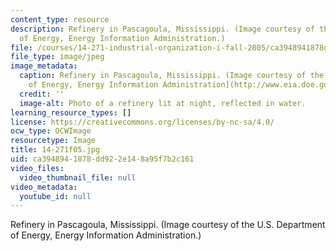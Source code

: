 ```yaml
---
content_type: resource
description: Refinery in Pascagoula, Mississippi. (Image courtesy of the U.S. Department
  of Energy, Energy Information Administration.)
file: /courses/14-271-industrial-organization-i-fall-2005/ca3948941878dd922e148a95f7b2c161_14-271f05.jpg
file_type: image/jpeg
image_metadata:
  caption: Refinery in Pascagoula, Mississippi. (Image courtesy of the [U.S. Department
    of Energy, Energy Information Administration](http://www.eia.doe.gov/).)
  credit: ''
  image-alt: Photo of a refinery lit at night, reflected in water.
learning_resource_types: []
license: https://creativecommons.org/licenses/by-nc-sa/4.0/
ocw_type: OCWImage
resourcetype: Image
title: 14-271f05.jpg
uid: ca394894-1878-dd92-2e14-8a95f7b2c161
video_files:
  video_thumbnail_file: null
video_metadata:
  youtube_id: null
---
```

Refinery in Pascagoula, Mississippi. (Image courtesy of the U.S. Department of Energy, Energy Information Administration.)